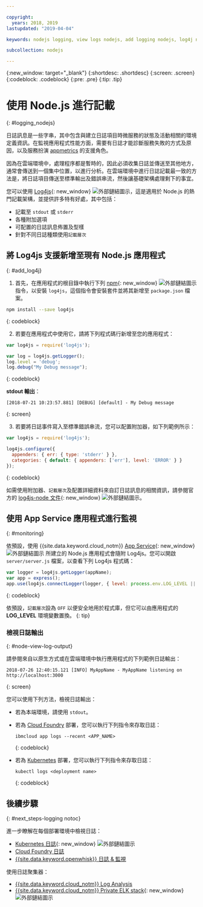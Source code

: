 ```yaml
---

copyright:
  years: 2018, 2019
lastupdated: "2019-04-04"

keywords: nodejs logging, view logs nodejs, add logging nodejs, log4j nodejs, stdout nodejs, nodejs log, output nodejs, nodejs logger

subcollection: nodejs

---
```


{:new_window: target="_blank"}
{:shortdesc: .shortdesc}
{:screen: .screen}
{:codeblock: .codeblock}
{:pre: .pre}
{:tip: .tip}

# 使用 Node.js 進行記載
{: #logging_nodejs}

日誌訊息是一些字串，其中包含與建立日誌項目時微服務的狀態及活動相關的環境定義資訊。在監視應用程式性能方面，需要有日誌才能診斷服務失敗的方式及原因，以及服務扮演 [appmetrics](/docs/node?topic=nodejs-metrics) 的支援角色。

因為在雲端環境中，處理程序都是暫時的，因此必須收集日誌並傳送至其他地方，通常會傳送到一個集中位置，以進行分析。在雲端環境中進行日誌記載最一致的方法是，將日誌項目傳送至標準輸出及錯誤串流，然後讓基礎架構處理剩下的事宜。

您可以使用 [Log4js](https://github.com/log4js-node/log4js-node){: new_window} ![外部鏈結圖示](../icons/launch-glyph.svg "外部鏈結圖示")，這是適用於 Node.js 的熱門記載架構，並提供許多特有好處，其中包括： 
* 記載至 `stdout` 或 `stderr`
* 各種附加選項
* 可配置的日誌訊息佈置及型樣
* 針對不同日誌種類使用`記載層次`

## 將 Log4js 支援新增至現有 Node.js 應用程式
{: #add_log4j}

1. 首先，在應用程式的根目錄中執行下列 [npm](https://nodejs.org/){: new_window} ![外部鏈結圖示](../icons/launch-glyph.svg "外部鏈結圖示") 指令，以安裝 `log4js`，這個指令會安裝套件並將其新增至 `package.json` 檔案。
  ```bash
  npm install --save log4js
  ```
  {: codeblock}

2. 若要在應用程式中使用它，請將下列程式碼行新增至您的應用程式：
  ```js
  var log4js = require('log4js');
  
  var log = log4js.getLogger();
  log.level = 'debug';
  log.debug("My Debug message");
  ```
  {: codeblock}

  **stdout 輸出**：
  ```
  [2018-07-21 10:23:57.881] [DEBUG] [default] - My Debug message
  ```
  {: screen}

3. 若要將日誌事件寫入至標準錯誤串流，您可以配置附加器，如下列範例所示：
  ```js
  var log4js = require('log4js');
  
  log4js.configure({
    appenders: { err: { type: 'stderr' } },
    categories: { default: { appenders: ['err'], level: 'ERROR' } }
  });
  ```
  {: codeblock}

  如需使用附加器、`記載層次`及配置詳細資料來自訂日誌訊息的相關資訊，請參閱官方的 [log4js-node 文件](https://log4js-node.github.io/log4js-node/){: new_window} ![外部鏈結圖示](../icons/launch-glyph.svg "外部鏈結圖示")。

## 使用 App Service 應用程式進行監視
{: #monitoring}

依預設，使用 {{site.data.keyword.cloud_notm}} [App Service](https://cloud.ibm.com/developer/appservice/dashboard){: new_window} ![外部鏈結圖示](../icons/launch-glyph.svg "外部鏈結圖示") 所建立的 Node.js 應用程式會隨附 Log4js。您可以開啟 `server/server.js` 檔案，以查看下列 Log4js 程式碼：
```js
var logger = log4js.getLogger(appName);
var app = express();
app.use(log4js.connectLogger(logger, { level: process.env.LOG_LEVEL || 'info' }));
```
{: codeblock}

依預設，`記載層次`設為 `OFF` 以便安全地用於程式庫，但它可以由應用程式的 **LOG_LEVEL** 環境變數置換。
{: tip}

### 檢視日誌輸出
{: #node-view-log-output}

請參閱來自以原生方式或在雲端環境中執行應用程式的下列範例日誌輸出：
```
2018-07-26 12:40:15.121 [INFO] MyAppName - MyAppName listening on http://localhost:3000
```
{: screen}

您可以使用下列方法，檢視日誌輸出：
* 若為本端環境，請使用 `stdout`。
* 若為 [Cloud Foundry](/docs/services/CloudLogAnalysis/cfapps/logging_cf_apps.html) 部署，您可以執行下列指令來存取日誌：
  ```
  ibmcloud app logs --recent <APP_NAME>
  ```
  {: codeblock}

* 若為 [Kubernetes](https://kubernetes.io/docs/concepts/cluster-administration/logging/) 部署，您可以執行下列指令來存取日誌：
  ```
  kubectl logs <deployment name>
  ```
  {: codeblock}

## 後續步驟
{: #next_steps-logging notoc}

進一步瞭解在每個部署環境中檢視日誌：
* [Kubernetes 日誌](https://kubernetes.io/docs/concepts/cluster-administration/logging/){: new_window} ![外部鏈結圖示](../icons/launch-glyph.svg "外部鏈結圖示")
* [Cloud Foundry 日誌](/docs/services/CloudLogAnalysis/cfapps?topic=cloudloganalysis-logging_cf_apps#logging_cf_apps)
* [{{site.data.keyword.openwhisk}} 日誌 & 監視](/docs/openwhisk?topic=cloud-functions-openwhisk_logs#openwhisk_logs)

使用日誌聚集器：
* [{{site.data.keyword.cloud_notm}} Log Analysis](/docs/services/CloudLogAnalysis?topic=cloudloganalysis-log_analysis_ov#log_analysis_ov)
* [{{site.data.keyword.cloud_notm}} Private ELK stack](https://www.ibm.com/support/knowledgecenter/en/SSBS6K_2.1.0.2/manage_metrics/logging_elk.html){: new_window} ![外部鏈結圖示](../icons/launch-glyph.svg "外部鏈結圖示")
